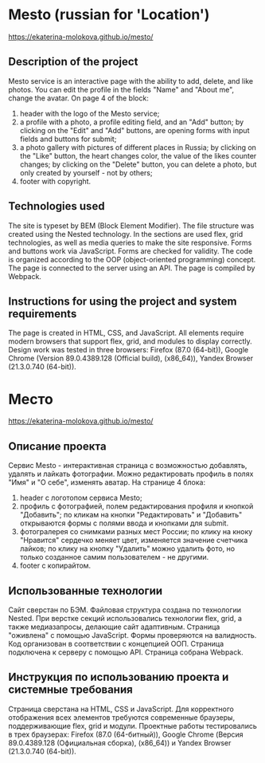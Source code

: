 # Mesto (russian for 'Location')
https://ekaterina-molokova.github.io/mesto/

## Description of the project
Mesto service is an interactive page with the ability to add, delete, and like photos. You can edit the profile in the fields "Name" and "About me", change the avatar. On page 4 of the block:
1) header with the logo of the Mesto service;
2) a profile with a photo, a profile editing field, and an "Add" button; by clicking on the "Edit" and "Add" buttons, are opening forms with input fields and buttons for submit;
3) a photo gallery with pictures of different places in Russia; by clicking on the "Like" button, the heart changes color, the value of the likes counter changes; by clicking on the "Delete" button, you can delete a photo, but only created by yourself - not by others;
4) footer with copyright.

## Technologies used
The site is typeset by BEM (Block Element Modifier). The file structure was created using the Nested technology. In the sections are used flex, grid technologies, as well as media queries to make the site responsive. Forms and buttons work via JavaScript. Forms are checked for validity. The code is organized according to the OOP (object-oriented programming) concept. The page is connected to the server using an API. The page is compiled by Webpack.

## Instructions for using the project and system requirements
The page is created in HTML, CSS, and JavaScript. All elements require modern browsers that support flex, grid, and modules to display correctly. Design work was tested in three browsers: Firefox (87.0 (64-bit)), Google Chrome (Version 89.0.4389.128 (Official build), (x86_64)), Yandex Browser (21.3.0.740 (64-bit)).


# Место
https://ekaterina-molokova.github.io/mesto/

## Описание проекта
Сервис Mesto - интерактивная страница с возможностью добавлять, удалять и лайкать фотографии. Можно редактировать профиль в полях "Имя" и "О себе", изменять аватар.
На странице 4 блока:
1) header с логотопом сервиса Mesto;
2) профиль с фотографией, полем редактирования профиля и кнопкой "Добавить";
   по кликам на кнопки "Редактировать" и "Добавить" открываются формы с полями ввода и кнопками для submit.
3) фотогралерея со снимками разных мест России;
   по клику на кноку "Нравится" сердечко меняет цвет, изменяется значение счетчика лайков;
   по клику на кнопку "Удалить" можно удалить фото, но только созданное самим пользователем - не другими.
4) footer с копирайтом.

## Использованные технологии
Сайт сверстан по БЭМ. Файловая структура создана по технологии Nested. При верстке секций использовались технологии flex, grid, а также медиазапросы, делающие сайт адаптивным.
Страница "оживлена" с помощью JavaScript. Формы проверяются на валидность. Код организован в соответствии с концепцией ООП.
Страница подключена к серверу с помощью API. Страница собрана Webpack.

## Инструкция по использованию проекта и системные требования
Страница сверстана на HTML, CSS и JavaScript. Для корректного отображения всех элементов требуются современные браузеры, поддерживающие flex, grid и модули.
Проектные работы тестировались в трех браузерах: Firefox (87.0 (64-битный)), Google Chrome (Версия 89.0.4389.128 (Официальная сборка), (x86_64)) и Yandex Browser (21.3.0.740 (64-bit)).